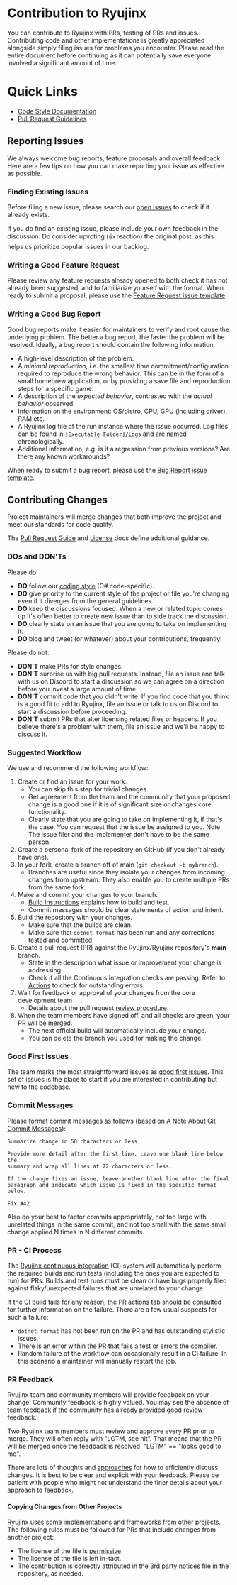 # Contribution to Ryujinx

You can contribute to Ryujinx with PRs, testing of PRs and issues. Contributing code and other implementations is greatly appreciated alongside simply filing issues for problems you encounter.
Please read the entire document before continuing as it can potentially save everyone involved a significant amount of time.

# Quick Links

* [Code Style Documentation](docs/coding-guidelines/coding-style.md)
* [Pull Request Guidelines](docs/workflow/pr-guide.md)

## Reporting Issues

We always welcome bug reports, feature proposals and overall feedback. Here are a few tips on how you can make reporting your issue as effective as possible.

### Finding Existing Issues

Before filing a new issue, please search our [open issues](https://github.com/GreemDev/Ryujinx/issues) to check if it already exists.

If you do find an existing issue, please include your own feedback in the discussion. Do consider upvoting (👍 reaction) the original post, as this helps us prioritize popular issues in our backlog.

### Writing a Good Feature Request

Please review any feature requests already opened to both check it has not already been suggested, and to familiarize yourself with the format. When ready to submit a proposal, please use the [Feature Request issue template](https://github.com/GreemDev/Ryujinx/issues/new?assignees=&labels=&projects=&template=feature_request.yml&title=%5BFeature+Request%5D).

### Writing a Good Bug Report

Good bug reports make it easier for maintainers to verify and root cause the underlying problem. The better a bug report, the faster the problem will be resolved. 
Ideally, a bug report should contain the following information:

* A high-level description of the problem.
* A _minimal reproduction_, i.e. the smallest time commitment/configuration required to reproduce the wrong behavior. This can be in the form of a small homebrew application, or by providing a save file and reproduction steps for a specific game.
* A description of the _expected behavior_, contrasted with the _actual behavior_ observed.
* Information on the environment: OS/distro, CPU, GPU (including driver), RAM etc.
* A Ryujinx log file of the run instance where the issue occurred. Log files can be found in `[Executable Folder]/Logs` and are named chronologically.
* Additional information, e.g. is it a regression from previous versions? Are there any known workarounds?

When ready to submit a bug report, please use the [Bug Report issue template](https://github.com/GreemDev/Ryujinx/issues/new?assignees=&labels=bug&projects=&template=bug_report.yml&title=%5BBug%5D).

## Contributing Changes

Project maintainers will merge changes that both improve the project and meet our standards for code quality.

The [Pull Request Guide](docs/workflow/pr-guide.md) and [License](https://github.com/GreemDev/Ryujinx/blob/master/LICENSE.txt) docs define additional guidance.

### DOs and DON'Ts

Please do:

* **DO** follow our [coding style](docs/coding-guidelines/coding-style.md) (C# code-specific).
* **DO** give priority to the current style of the project or file you're changing even if it diverges from the general guidelines.
* **DO** keep the discussions focused. When a new or related topic comes up
  it's often better to create new issue than to side track the discussion.
* **DO** clearly state on an issue that you are going to take on implementing it.
* **DO** blog and tweet (or whatever) about your contributions, frequently!

Please do not:

* **DON'T** make PRs for style changes.
* **DON'T** surprise us with big pull requests. Instead, file an issue and talk with us on Discord to start
  a discussion so we can agree on a direction before you invest a large amount
  of time.
* **DON'T** commit code that you didn't write. If you find code that you think is a good fit to add to Ryujinx, file an issue or talk to us on Discord to start a discussion before proceeding.
* **DON'T** submit PRs that alter licensing related files or headers. If you believe there's a problem with them, file an issue and we'll be happy to discuss it.

### Suggested Workflow

We use and recommend the following workflow:

1. Create or find an issue for your work.
    - You can skip this step for trivial changes.
    - Get agreement from the team and the community that your proposed change is a good one if it is of significant size or changes core functionality.
    - Clearly state that you are going to take on implementing it, if that's the case. You can request that the issue be assigned to you. Note: The issue filer and the implementer don't have to be the same person.
2. Create a personal fork of the repository on GitHub (if you don't already have one).
3. In your fork, create a branch off of main (`git checkout -b mybranch`).
    - Branches are useful since they isolate your changes from incoming changes from upstream. They also enable you to create multiple PRs from the same fork.
4. Make and commit your changes to your branch.
    - [Build Instructions](https://github.com/RuneCE/Ryujinx-Ungay/blob/master/COMPILING.md) explains how to build and test.
    - Commit messages should be clear statements of action and intent.
6. Build the repository with your changes.
    - Make sure that the builds are clean.
    - Make sure that `dotnet format` has been run and any corrections tested and committed.
7. Create a pull request (PR) against the Ryujinx/Ryujinx repository's **main** branch.
    - State in the description what issue or improvement your change is addressing.
    - Check if all the Continuous Integration checks are passing. Refer to [Actions](https://github.com/GreemDev/Ryujinx/actions) to check for outstanding errors.
8. Wait for feedback or approval of your changes from the core development team
    - Details about the pull request [review procedure](docs/workflow/pr-guide.md).
9. When the team members have signed off, and all checks are green, your PR will be merged.
    - The next official build will automatically include your change.
    - You can delete the branch you used for making the change.

### Good First Issues

The team marks the most straightforward issues as [good first issues](https://github.com/GreemDev/Ryujinx/issues?q=is%3Aopen+is%3Aissue+label%3A%22good+first+issue%22). This set of issues is the place to start if you are interested in contributing but new to the codebase.

### Commit Messages

Please format commit messages as follows (based on [A Note About Git Commit Messages](http://tbaggery.com/2008/04/19/a-note-about-git-commit-messages.html)):

```
Summarize change in 50 characters or less

Provide more detail after the first line. Leave one blank line below the
summary and wrap all lines at 72 characters or less.

If the change fixes an issue, leave another blank line after the final
paragraph and indicate which issue is fixed in the specific format
below.

Fix #42
```

Also do your best to factor commits appropriately, not too large with unrelated things in the same commit, and not too small with the same small change applied N times in N different commits.

### PR - CI Process

The [Ryujinx continuous integration](https://github.com/RuneCE/Ryujinx-Ungay/actions) (CI) system will automatically perform the required builds and run tests (including the ones you are expected to run) for PRs. Builds and test runs must be clean or have bugs properly filed against flaky/unexpected failures that are unrelated to your change.

If the CI build fails for any reason, the PR actions tab should be consulted for further information on the failure. There are a few usual suspects for such a failure:
* `dotnet format` has not been run on the PR and has outstanding stylistic issues.
* There is an error within the PR that fails a test or errors the compiler.
* Random failure of the workflow can occasionally result in a CI failure. In this scenario a maintainer will manually restart the job.

### PR Feedback

Ryujinx team and community members will provide feedback on your change. Community feedback is highly valued. You may see the absence of team feedback if the community has already provided good review feedback.

Two Ryujinx team members must review and approve every PR prior to merge. They will often reply with "LGTM, see nit". That means that the PR will be merged once the feedback is resolved. "LGTM" == "looks good to me".

There are lots of thoughts and [approaches](https://github.com/antlr/antlr4-cpp/blob/master/CONTRIBUTING.md#emoji) for how to efficiently discuss changes. It is best to be clear and explicit with your feedback. Please be patient with people who might not understand the finer details about your approach to feedback.

#### Copying Changes from Other Projects

Ryujinx uses some implementations and frameworks from other projects. The following rules must be followed for PRs that include changes from another project:

- The license of the file is [permissive](https://en.wikipedia.org/wiki/Permissive_free_software_licence).
- The license of the file is left in-tact.
- The contribution is correctly attributed in the [3rd party notices](https://github.com/GreemDev/Ryujinx/blob/master/distribution/legal/THIRDPARTY.md) file in the repository, as needed.

